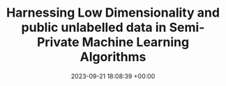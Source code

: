 ---
layout: post
title:  " Harnessing Low Dimensionality and public unlabelled data in Semi-Private Machine Learning Algorithms"
date:   2023-09-21 18:08:39 +00:00
important: new
categories: talk
venue: University of Helsinki
---